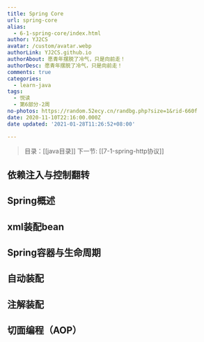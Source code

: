 ```yaml
---
title: Spring Core
url: spring-core
alias:
  - 6-1-spring-core/index.html
author: YJ2CS
avatar: /custom/avatar.webp
authorLink: YJ2CS.github.io
authorAbout: 愿青年摆脱了冷气，只是向前走！
authorDesc: 愿青年摆脱了冷气，只是向前走！
comments: true
categories:
  - learn-java
tags:
  - 悦读
  - 第6部分-2周
no-photos: https://random.52ecy.cn/randbg.php?size=1&rid-660f
date: 2020-11-10T22:16:00.000Z
date updated: '2021-01-28T11:26:52+08:00'

---
```


> 目录：[[java目录]]
> 下一节: [[7-1-spring-http协议]]

## 依赖注入与控制翻转

## Spring概述

## xml装配bean

## Spring容器与生命周期

## 自动装配

## 注解装配

## 切面编程（AOP）
